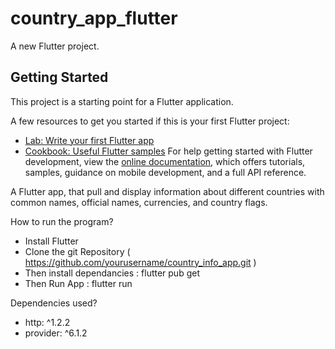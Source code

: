 # country_app_flutter

A new Flutter project.

## Getting Started

This project is a starting point for a Flutter application.

A few resources to get you started if this is your first Flutter project:

- [Lab: Write your first Flutter app](https://docs.flutter.dev/get-started/codelab)
- [Cookbook: Useful Flutter samples](https://docs.flutter.dev/cookbook)
For help getting started with Flutter development, view the
[online documentation](https://docs.flutter.dev/), which offers tutorials,
samples, guidance on mobile development, and a full API reference.

A Flutter app, that pull and display information about different countries with common names, official names, currencies, and country flags.

How to run the program?
- Install Flutter
- Clone the git Repository ( https://github.com/yourusername/country_info_app.git )
- Then install dependancies : flutter pub get
- Then Run App : flutter run


Dependencies used?
 - http: ^1.2.2
 - provider: ^6.1.2
